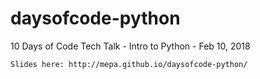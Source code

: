 # daysofcode-python
10 Days of Code Tech Talk - Intro to Python - Feb 10, 2018

    Slides here: http://mepa.github.io/daysofcode-python/
